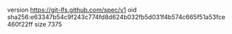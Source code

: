 version https://git-lfs.github.com/spec/v1
oid sha256:e63347b54c9f243c774fd8d624b032fb5d031f4b574c665f51a53fce460f22ff
size 7375
